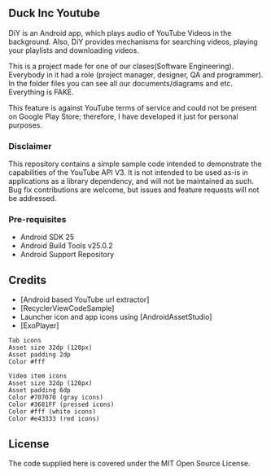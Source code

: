 ## Duck Inc Youtube

DiY is an Android app, which plays audio of YouTube Videos in the background. Also, DiY provides mechanisms for searching videos, playing your playlists and downloading videos.

This is a project made for one of our clases(Software Engineering). Everybody in it had a role (project manager, designer, QA and programmer). In the folder files you can see all our documents/diagrams and etc. Everything is FAKE.

This feature is against YouTube terms of service and could not be present on Google Play Store; therefore, I have developed it just for personal purposes. 


### Disclaimer

This repository contains a simple sample code intended to demonstrate the capabilities of the YouTube API V3. It is not intended to be used as-is in applications as a library dependency, and will not be maintained as such. Bug fix contributions are welcome, but issues and feature requests will not be addressed.


### Pre-requisites
    
- Android SDK 25
- Android Build Tools v25.0.2
- Android Support Repository

## Credits
* [Android based YouTube url extractor]
* [RecyclerViewCodeSample]
* Launcher icon and app icons using [AndroidAssetStudio]
* [ExoPlayer]

```
Tab icons
Asset size 32dp (128px)
Asset padding 2dp
Color #fff

Video item icons
Asset size 32dp (128px)
Asset padding 6dp
Color #707070 (gray icons)
Color #3681FF (pressed icons)
Color #fff (white icons)
Color #e43333 (red icons)

```
## License

The code supplied here is covered under the MIT Open Source License.


